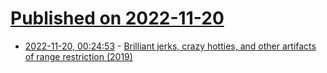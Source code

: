# [Published on 2022-11-20](index.md)

* [2022-11-20, 00:24:53](https://news.ycombinator.com/item?id=33676648) - [Brilliant jerks, crazy hotties, and other artifacts of range restriction (2019)](https://towardsdatascience.com/brilliant-jerks-crazy-hotties-and-other-artifacts-of-range-restriction-c53785ae249f)
